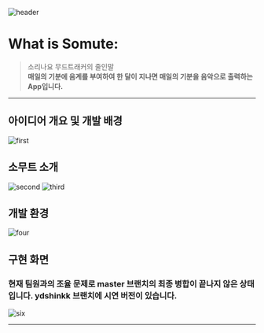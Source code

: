![header](https://capsule-render.vercel.app/api?type=wave&color=random&height=300&section=header&text=Somute%20ReadME&fontSize=90)

# What is Somute:
>소리나요 무드트래커의 줄인말  <br/>
__매일의 기분에 음계를 부여하여 한 달이 지나면 매일의 기분을 음악으로 출력하는 App입니다.__

---
## 아이디어 개요 및 개발 배경
![first](https://user-images.githubusercontent.com/86825884/210887286-5a212ff2-4dd1-48f6-a266-a26e172efb32.png)


## 소무트 소개
![second](https://user-images.githubusercontent.com/86825884/210887402-4c9f4f09-df1d-422d-ad2e-e6c35fc6807c.png)
![third](https://user-images.githubusercontent.com/86825884/210887520-9cbce24a-b43f-4d70-8f89-1e8f0b8cc601.png)

## 개발 환경
![four](https://user-images.githubusercontent.com/86825884/210887476-77af155e-7a28-439a-8ecd-6ea05c053a3f.png)

## 구현 화면
### 현재 팀원과의 조율 문제로 master 브랜치의 최종 병합이 끝나지 않은 상태입니다. ydshinkk 브랜치에 시연 버전이 있습니다.
![six](https://user-images.githubusercontent.com/86825884/210887723-bc6c0bdc-25a9-4055-9783-39ce6f7dd4e6.png)

---

